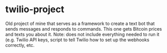 # twilio-project

Old project of mine that serves as a framework to create a text bot that sends messages and responds to commands. 
This one gets Bitcoin prices and texts you about it. Note: does not include everything needed to run it (e.g. Twilio API keys, script to tell Twilio how to set up the webhooks correctly, etc.
